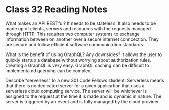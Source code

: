 # Class 32 Reading Notes

What makes an API RESTful?
It needs to be stateless. It also needs to be made up of clients, servers and resources with the requests managed through HTTP. This requires two computer systems to exchange information between on another over a secure internet conncection. They are secure and follow efficient software communication standards.

What is the benefit of using GraphQL? Any downsides?
It allows the user to quickly startup a database  without worrying about authorization rules. Creating a GraphQL is very easy. 
GraphQL caching can be difficult to implementa nd querying can be complex.

Describe “serverless” to a new 301 Code Fellows student.
Serverless means that there is no dedicated server for a given application that uses a serverless cloud computing service. The server will be whichever is assigned to the request at the time it is made and is dynamic in nature. The server is triggered by an event and is fully managed by the cloud provider.